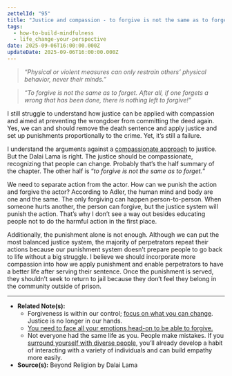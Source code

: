 ```yaml
---
zettelId: "95"
title: "Justice and compassion - to forgive is not the same as to forget"
tags:
  - how-to-build-mindfulness
  - life_change-your-perspective
date: 2025-09-06T16:00:00.000Z
updateDate: 2025-09-06T16:00:00.000Z
---
```


> *“Physical or violent measures can only restrain others’ physical behavior, never their minds.”*

> *“To forgive is not the same as to forget. After all, if one forgets a wrong that has been done, there is nothing left to forgive!”*

I still struggle to understand how justice can be applied with compassion and aimed at preventing the wrongdoer from committing the deed again. Yes, we can and should remove the death sentence and apply justice and set up punishments proportionally to the crime. Yet, it’s still a failure.

I understand the arguments against a [compassionate approach](/notes/94/) to justice. But the Dalai Lama is right. The justice should be compassionate, recognizing that people can change. Probably that’s the half summary of the chapter. The other half is “*to forgive is not the same as to forget.*”

We need to separate action from the actor. How can we punish the action and forgive the actor? According to Adler, the human mind and body are one and the same. The only forgiving can happen person-to-person. When someone hurts another, the person can forgive, but the justice system will punish the action. That’s why I don’t see a way out besides educating people not to do the harmful action in the first place.

Additionally, the punishment alone is not enough. Although we can put the most balanced justice system, the majority of perpetrators repeat their actions because our punishment system doesn’t prepare people to go back to life without a big struggle. I believe we should incorporate more compassion into how we apply punishment and enable perpetrators to have a better life after serving their sentence. Once the punishment is served, they shouldn’t seek to return to jail because they don’t feel they belong in the community outside of prison.

---

- **Related Note(s):**
  - Forgiveness is within our control; [focus on what you can change](/notes/46g/). Justice is no longer in our hands.
  - [You need to face all your emotions head-on to be able to forgive.](/notes/3b6a/)
  - Not everyone had the same life as you. People make mistakes. If you [surround yourself with diverse people](/notes/46i/), you’ll already develop a habit of interacting with a variety of individuals and can build empathy more easily.
- **Source(s):** Beyond Religion by Dalai Lama
